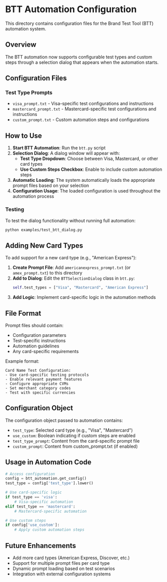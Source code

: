 # BTT Automation Configuration

This directory contains configuration files for the Brand Test Tool (BTT) automation system.

## Overview

The BTT automation now supports configurable test types and custom steps through a selection dialog that appears when the automation starts.

## Configuration Files

### Test Type Prompts
- `visa_prompt.txt` - Visa-specific test configurations and instructions
- `mastercard_prompt.txt` - Mastercard-specific test configurations and instructions
- `custom_prompt.txt` - Custom automation steps and configurations

## How to Use

1. **Start BTT Automation**: Run the `btt.py` script
2. **Selection Dialog**: A dialog window will appear with:
   - **Test Type Dropdown**: Choose between Visa, Mastercard, or other card types
   - **Use Custom Steps Checkbox**: Enable to include custom automation steps
3. **Automatic Loading**: The system automatically loads the appropriate prompt files based on your selection
4. **Configuration Usage**: The loaded configuration is used throughout the automation process

### Testing

To test the dialog functionality without running full automation:
```bash
python examples/test_btt_dialog.py
```

## Adding New Card Types

To add support for a new card type (e.g., "American Express"):

1. **Create Prompt File**: Add `americanexpress_prompt.txt` (or `amex_prompt.txt`) to this directory
2. **Add to Dialog**: Edit the `BTTSelectionDialog` class in `btt.py`:
   ```python
   self.test_types = ["Visa", "Mastercard", "American Express"]
   ```
3. **Add Logic**: Implement card-specific logic in the automation methods

## File Format

Prompt files should contain:
- Configuration parameters
- Test-specific instructions
- Automation guidelines
- Any card-specific requirements

Example format:
```
Card Name Test Configuration:
- Use card-specific testing protocols
- Enable relevant payment features
- Configure appropriate CVMs
- Set merchant category codes
- Test with specific currencies
```

## Configuration Object

The configuration object passed to automation contains:
- `test_type`: Selected card type (e.g., "Visa", "Mastercard")
- `use_custom`: Boolean indicating if custom steps are enabled
- `test_type_prompt`: Content from the card-specific prompt file
- `custom_prompt`: Content from custom_prompt.txt (if enabled)

## Usage in Automation Code

```python
# Access configuration
config = btt_automation.get_config()
test_type = config['test_type'].lower()

# Use card-specific logic
if test_type == 'visa':
    # Visa-specific automation
elif test_type == 'mastercard':
    # Mastercard-specific automation

# Use custom steps
if config['use_custom']:
    # Apply custom automation steps
```

## Future Enhancements

- Add more card types (American Express, Discover, etc.)
- Support for multiple prompt files per card type
- Dynamic prompt loading based on test scenarios
- Integration with external configuration systems 